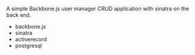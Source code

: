 A simple Backbone.js user manager CRUD application with sinatra on the back end. 

* backbone.js
* sinatra
* activerecord
* postgresql
